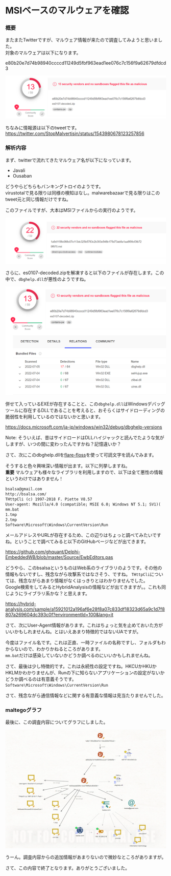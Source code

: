 # MSIベースのマルウェアを確認

### 概要

またまたTwitterですが、マルウェア情報が来たので調査してみようと思いました。  
対象のマルウェアは以下になります。  

e80b20e7d74b98940ccccd11249d5fbf963ead1ee076c7c156f9a62679dfdcd3

![virustotal検知状況](./images/virustotal01.png)

ちなみに情報源は以下のtweetです。  
https://twitter.com/StopMalvertisin/status/1543980678123257856

### 解析内容

まず、twitterで流れてきたマルウェア名が以下になっています。  
- Javali
- Ousaban

どうやらどちらもバンキングトロイのようです。  
virustotalで見る限りは同様の検知はなし。malwarebazaarで見る限りはこのtweet元と同じ情報だけですね。  

このファイルですが、大本はMSIファイルからの実行のようです。  

![virustotal検知状況](./images/virustotal02.png)

さらに、es0107-decoded.zipを解凍すると以下のファイルが存在します。この中で、`dbghelp.dll`が悪性のようですね。  

![virustotal検知状況](./images/virustotal03.png)

併せて入っているEXEが存在することと、この`dbghelp.dll`はWindowsデバッグツールに存在するDLLであることを考えると、おそらくはサイドローディングの脆弱性を利用しているのではないかと思います。  

https://docs.microsoft.com/ja-jp/windows/win32/debug/dbghelp-versions

Note: そういえば、昔はサイドロードはDLLハイジャックと読んでたような気がしますが、いつの間に変わったんですかね？記憶違いか？  

さて、次にこのdbghelp.dllを[flare-floss](https://github.com/mandiant/flare-floss)を使って可読文字を読んでみます。  

そうすると色々興味深い情報が出ます。以下に列挙しますね。  
**重要** マルウェアも様々なライブラリを利用しますので、以下は全て悪性の情報というわけではありません！

```
bsalsa@gmail.com
http://bsalsa.com/
THttpCli (c) 1997-2018 F. Piette V8.57
User-agent: Mozilla/4.0 (compatible; MSIE 6.0; Windows NT 5.1; SV1)(
mm.bat
1.tmp
2.tmp
Software\Microsoft\Windows\CurrentVersion\Run
```

メールアドレスやURLが存在するため、この辺りはちょっと調べてみたいですね。ということで調べてみると以下のGitHubページなどが出てきます。  

https://github.com/ghquant/Delphi-EmbeddedWB/blob/master/Source/EwbEditors.pas

どうやら、このbsalsaというものはWeb系のライブラリのようです。その他の情報もないですし、残念ながら攻撃系ではなさそう、ですね。
`THttpCli`については、残念ながらあまり情報がなくはっきりとはわかりませんでした。  
Google検索をしてみるとHybridAnalysisの情報などが出てきますが。。これも同じようにライブラリ系かな？と思えます。

https://hybrid-analysis.com/sample/a15921012a196af6e28f8a07c833df18323d65a9c1d7f8807a269604dc393c0f?environmentId=100&lang=it

さて、次にUser-Agent情報があります。これはちょっと気を止めておいた方がいいかもしれませんね。とはいえあまり特徴的ではないUAですが。  

今度はファイル名です。これは正直、一時ファイルの名称ですし、フォルダもわからないので、わかりかねるところがあります。  
`mm.bat`だけは感染していないかどうか調べるのにいいかもしれませんね。  

さて、最後は少し特徴的です。これは永続性の設定ですね。HKCUかHKUかHKLMかわかりませんが、Runの下に知らないアプリケーションの設定がないかどうか調べるのは有意義そうです。  
`Software\Microsoft\Windows\CurrentVersion\Run`

さて、残念ながら通信情報などに関する有意義な情報は見当たりませんでした。

### maltegoグラフ

最後に、この調査内容についてグラフにしました。  

![maltego](./images/maltego01.png)

うーん。調査内容からの追加情報があまりないので微妙なところがありますが。  

さて、この内容で終了となります。ありがとうございました。  
